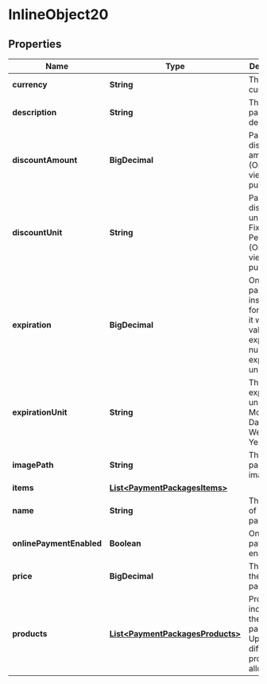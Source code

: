 

# InlineObject20


## Properties

Name | Type | Description | Notes
------------ | ------------- | ------------- | -------------
**currency** | **String** | The items currency | 
**description** | **String** | The package description |  [optional]
**discountAmount** | **BigDecimal** | Package discount amount (Only for view purposes) |  [optional]
**discountUnit** | **String** | Package discount unit [F-Fixed, P-Percentage] (Only for view purposes) |  [optional]
**expiration** | **BigDecimal** | Once package is instanced for a client, it will be valid for expiration number X expiration unit    | 
**expirationUnit** | **String** | The expiration unit (M-Month, D-Day, W-Week, Y-Year) | 
**imagePath** | **String** | The package&#39;s image path |  [optional]
**items** | [**List&lt;PaymentPackagesItems&gt;**](PaymentPackagesItems.md) |  | 
**name** | **String** | The name of the package | 
**onlinePaymentEnabled** | **Boolean** | Online payments enabled? |  [optional]
**price** | **BigDecimal** | The price of the package | 
**products** | [**List&lt;PaymentPackagesProducts&gt;**](PaymentPackagesProducts.md) | Products included in the package. Up to 3 different products allowed. |  [optional]



